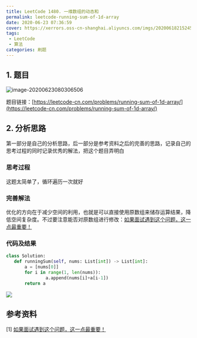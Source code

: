 ```yaml
---
title: LeetCode 1480. 一维数组的动态和
permalink: leetcode-running-sum-of-1d-array
date: 2020-06-23 07:36:59
cover: https://xerrors.oss-cn-shanghai.aliyuncs.com/imgs/20200618215245.png
tags: 
 - LeetCode
 - 算法
categories: 刷题
---
```


## 1. 题目

![image-20200623080306506](https://xerrors.oss-cn-shanghai.aliyuncs.com/imgs/20200623080306.png)



题目链接：[https://leetcode-cn.com/problems/running-sum-of-1d-array/](https://leetcode-cn.com/problems/running-sum-of-1d-array/)

<!-- more -->

## 2. 分析思路

第一部分是自己的分析思路，后一部分是参考资料之后的完善的思路，记录自己的思考过程的同时记录优秀的解法，把这个题目弄明白

### 思考过程

这题太简单了，循环遍历一次就好

### 完善解法

优化的方向在于减少空间的利用，也就是可以直接使用原数组来储存运算结果，降低空间复杂度。不过要注意能否对原数组进行修改：[如果面试遇到这个问题，这一点最重要！](https://leetcode-cn.com/problems/running-sum-of-1d-array/solution/ru-guo-mian-shi-yu-dao-zhe-ge-wen-ti-zhe-yi-dian-z/)

### 代码及结果

 ```python
class Solution:
    def runningSum(self, nums: List[int]) -> List[int]:
        a = [nums[0]]
        for i in range(1, len(nums)):
                a.append(nums[i]+a[i-1])
        return a
 ```

![](https://xerrors.oss-cn-shanghai.aliyuncs.com/imgs/20200623075913.png)


## 参考资料

[1] [如果面试遇到这个问题，这一点最重要！](https://leetcode-cn.com/problems/running-sum-of-1d-array/solution/ru-guo-mian-shi-yu-dao-zhe-ge-wen-ti-zhe-yi-dian-z/)